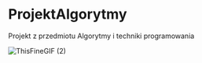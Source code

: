 # ProjektAlgorytmy
Projekt z przedmiotu Algorytmy i techniki programowania 

![ThisFineGIF (2)](https://github.com/user-attachments/assets/ad9e5465-ff41-4e8d-8a4c-367d9bf64e19)
